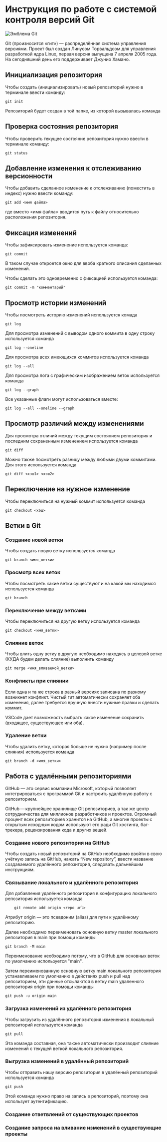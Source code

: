 # **Инструкция по работе с системой контроля версий Git**

![Эмблема Git](git.jpg)

Git (произносится «гит») — распределённая система управления версиями. Проект был создан Линусом Торвальдсом для управления разработкой ядра Linux, первая версия выпущена 7 апреля 2005 года. На сегодняшний день его поддерживает Джунио Хамано.

## Инициализация репозитория

Чтобы создать (инициализировать) новый репозиторий нужно в терминале ввести команду:

    git init

Репозиторий будет создан в той папке, из которой вызывалась команда

## Проверка состояния репозитория

Чтобы проверить текущее состояние репозитория нужно ввести в терминале команду:

    git status

## Добавление изменения к отслеживанию версионности

Чтобы добавить сделанное изменение к отслеживанию (поместить в индекс) нужно ввести команду:

    git add <имя файла>

где вместо <имя файла> вводится путь к файлу относительно расположения репозитория.

## Фиксация изменений

Чтобы зафиксировать изменение используется команда:

    git commit

В таком случае откроется окно для ввоба краткого описания сделанных изменений.

Чтобы сделать это одновременно с фиксацией используется команда:

    git commit -m "комментарий"

## Просмотр истории изменений

Чтобы посмотреть историю изменений используется комада

    git log

Для просмотра изменений с выводом одного коммита в одну строку используется команда

    git log --oneline

Для просмотра всех имеющихся коммитов используется команда

    git log --all

Для просмотра лога с графическим изображением веток используется команда

    git log --graph

Все указанные флаги могут использоваться вместе:

    git log --all --oneline --graph

## Просмотр различий между изменениями

Для просмотра отличий между текущим состоянием репозитория и последним сохраненным изменением используется команда

    git diff

Можно также посмотреть разницу между любыми двуми коммитами. Для этого используется команда

    git diff <хэш1> <хэш2>

## Переключение на нужное изменение

Чтобы переключиться на нужный коммит используется команда

    git checkout <хэш>

## Ветки в Git

### Создание новой ветки

Чтобы создать новую ветку используется команда

    git branch <имя_ветки>

### Просмотр всех веток

Чтобы посмотреть какие ветки существуют и на какой мы находимся используется команда

    git branch

### Переключение между ветками

Чтобы переключиться на другую ветку используется команда

    git checkout <имя_ветки>

### Слияние веток

Чтобы влить одну ветку в другую необходимо находясь в целевой ветке (КУДА будем делать слияние) выполнить команду

    git merge <имя_вливаемой_ветки>

### Конфликты при слиянии

Если одна и та же строка в разный версиях записана по разному возникнет конфликт.
Чистый гит автоматически сохраняет оба изменения, далее требуется вручную внести нужные правки и сделать коммит.

VSСode дает возможность выбрать какое изменение сохранить (входящее, существующее или оба).

### Удаление ветки

Чтобы удалить ветку, которая больше не нужно (например после слияния) используется команда

    git branch -d <имя_ветки>

## Работа с удалёнными репозиториями

GitHub — это сервис компании Microsoft, который позволяет интегрироваться с программой Git и настроить удалённую работу с репозиторием.

GitHub — крупнейшее хранилище Git репозиториев, а так же центр сотрудничества для миллионов разработчиков и проектов. Огромный процент всех репозиториев хранится на GitHub, а многие проекты с открытым исходным кодом используют его ради Git хостинга, баг-трекера, рецензирования кода и других вещей.

### Создание нового репозитория на GitHub

Чтобы создать новый репозиторий на GitHub необходимо ввойти в свою учётную запись на GitHub, нажать “New repository”, ввести название создаваемого удалённого репозитория, следовать дальнейшим инструкциям.

### Связывание локального и удалённого репозитория

Для добавления удалённого репозитория в конфигурацию локального репозитория используется команда

        git remote add origin <repo url>

Атрибут origin — это псевдоним (alias) для пути к удалённому репозиторию.

Далее необходимо переименовать основную ветку master локального репозитория в main при помощи команды

    git branch -M main

Переименование необходимо потому, что в GitHub для основных веток по умолчанию используется "main".

Затем переименованную основную ветку main локального репозитория устанавливаем по умолчанию в действиях push и pull над репозиторием, эти данные отсылаются в ветку main удаленного репозитория origin при помощи команды

    git push -u origin main

### Загрузка изменений из удалённого репозитория

Чтобы загрузить из удалённого репозитория изменения в локальный репозиторий используется команда

    git pull

Эта команда составная, она также автоматически производит слияние изменений с текущей веткой локального репозитория.

### Выгрузка изменений в удалённый репозиторий

Чтобы отправить нашу версию репозитория в удалённый репозиторий используется команда

    git push

Этой команде нужно право на запись в репозиторий, поэтому она использует аутентификацию.


### Создание ответвлений от существующих проектов

### Создание запроса на вливание изменений в существующие проекты

